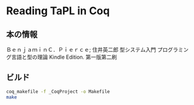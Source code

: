 # Reading TaPL in Coq

## 本の情報

ＢｅｎｊａｍｉｎＣ．Ｐｉｅｒｃｅ; 住井英二郎 型システム入門 プログラミング言語と型の理論 Kindle Edition. 第一版第二刷

## ビルド

```bash
coq_makefile -f _CoqProject -o Makefile
make
```
